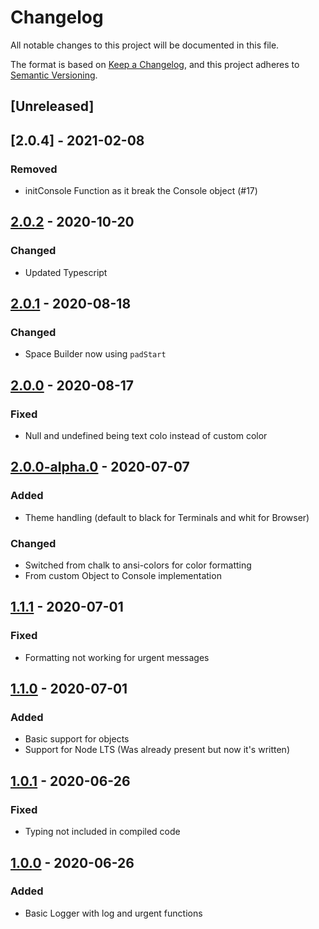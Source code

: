 # Changelog
All notable changes to this project will be documented in this file.

The format is based on [Keep a Changelog](https://keepachangelog.com/en/1.0.0/),
and this project adheres to [Semantic Versioning](https://semver.org/spec/v2.0.0.html).

## [Unreleased]

## [2.0.4] - 2021-02-08

### Removed

- initConsole Function as it break the Console object (#17)

## [2.0.2] - 2020-10-20

### Changed

- Updated Typescript

## [2.0.1] - 2020-08-18

### Changed

- Space Builder now using `padStart`

## [2.0.0] - 2020-08-17

### Fixed

- Null and undefined being text colo instead of custom color

## [2.0.0-alpha.0] - 2020-07-07

### Added

- Theme handling (default to black for Terminals and whit for Browser)

### Changed

- Switched from chalk to ansi-colors for color formatting
- From custom Object to Console implementation

## [1.1.1] - 2020-07-01

### Fixed

- Formatting not working for urgent messages

## [1.1.0] - 2020-07-01

### Added

- Basic support for objects
- Support for Node LTS (Was already present but now it's written)

## [1.0.1]() - 2020-06-26

### Fixed

- Typing not included in compiled code

## [1.0.0]() - 2020-06-26

### Added

- Basic Logger with log and urgent functions

[2.0.3]: https://github.com/dzeiocom/libs/releases/tag/%40dzeio%2Flogger%402.0.3
[2.0.2]: https://github.com/dzeiocom/libs/releases/tag/%40dzeio%2Flogger%402.0.2
[2.0.1]: https://github.com/dzeiocom/libs/releases/tag/%40dzeio%2Flogger%402.0.1
[2.0.0]: https://github.com/dzeiocom/libs/releases/tag/%40dzeio%2Flogger%402.0.0
[2.0.0-alpha.0]: https://github.com/dzeiocom/libs/releases/tag/%40dzeio%2Flogger%402.0.0-alpha.0
[1.1.1]: https://github.com/dzeiocom/libs/releases/tag/%40dzeio%2Flogger%401.1.1
[1.1.0]: https://github.com/dzeiocom/libs/releases/tag/%40dzeio%2Flogger%401.1.0
